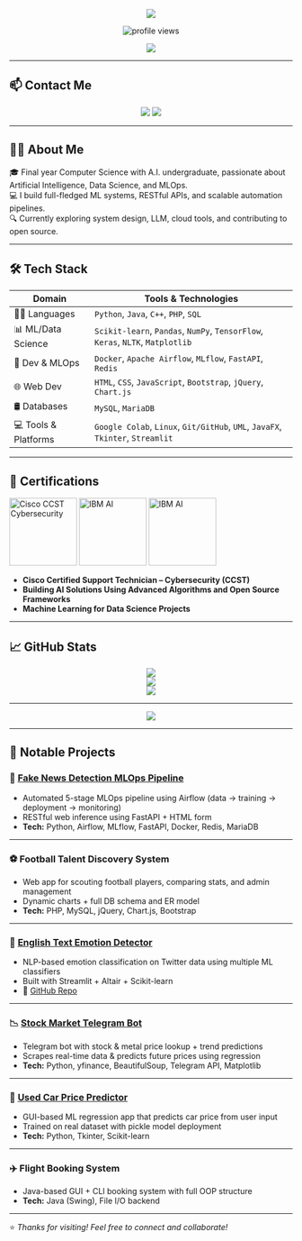 <!-- Header with Waving Banner -->
<p align="center">
  <img src="https://capsule-render.vercel.app/api?type=waving&color=gradient&height=160&section=header&text=Hi%20there!%20I'm%20Vedant%20Varma%20👋&fontSize=35&fontAlign=50&fontColor=ffffff" />
</p>
<p align="center">
  <img src="https://komarev.com/ghpvc/?username=YOUR_USERNAME&label=Profile%20views&color=0e75b6&style=flat" alt="profile views"/>
</p>
<!-- Typing Bio -->
<p align="center">
  <img src="https://readme-typing-svg.demolab.com?font=Fira+Code&duration=3000&pause=1000&center=true&vCenter=true&width=600&height=50&lines=Final+Year+CS+Student+Specializing+in+AI;AI+%26+ML+Engineer+%7C+MLOps+%7C+Data+Science;Software+Developer+%7C+Cloud+%7C+Docker+%7C+DevOps" />
</p>

---

## 📫 Contact Me

<p align="center">
  <a href="mailto:var.vedant@gamil.com"><img src="https://img.shields.io/badge/Gmail-D14836?style=for-the-badge&logo=gmail&logoColor=white" /></a>
  <a href="https://www.linkedin.com/in/vedant-varma-v8585/"><img src="https://img.shields.io/badge/LinkedIn-blue?style=for-the-badge&logo=linkedin" /></a>
</p>

---

## 🙋‍♂️ About Me

🎓 Final year Computer Science with A.I. undergraduate, passionate about Artificial Intelligence, Data Science, and MLOps.  
💻 I build full-fledged ML systems, RESTful APIs, and scalable automation pipelines.  
🔍 Currently exploring system design, LLM, cloud tools, and contributing to open source.

---

## 🛠 Tech Stack

| Domain               | Tools & Technologies                                                                 |
|----------------------|----------------------------------------------------------------------------------------|
| 👨‍💻 Languages         | `Python`, `Java`, `C++`, `PHP`, `SQL`                                                  |
| 📊 ML/Data Science    | `Scikit-learn`, `Pandas`, `NumPy`, `TensorFlow`, `Keras`, `NLTK`, `Matplotlib`         |
| 🚀 Dev & MLOps        | `Docker`, `Apache Airflow`, `MLflow`, `FastAPI`, `Redis`                               |
| 🌐 Web Dev            | `HTML`, `CSS`, `JavaScript`, `Bootstrap`, `jQuery`, `Chart.js`                         |
| 🛢️ Databases          | `MySQL`, `MariaDB`                                                                     |
| 💻 Tools & Platforms  | `Google Colab`, `Linux`, `Git/GitHub`, `UML`, `JavaFX`, `Tkinter`, `Streamlit`         |

---

## 📜 Certifications

<p align="left">
  <img src="https://images.credly.com/size/680x680/images/daf36702-99d0-4ebb-9788-ba7ac797cc8e/image.png" width="120" title="Cisco CCST Cybersecurity" />
  <img src="https://images.credly.com/size/680x680/images/6079f8a6-0f3b-4fe5-b1db-57460d1c9282/image.png" width="120" title="IBM AI" />
  <img src="https://images.credly.com/size/680x680/images/b4ba52cd-6e75-4362-89f0-5c3fb5eb6821/image.png" width="120" title="IBM AI" />
</p>

- **Cisco Certified Support Technician – Cybersecurity (CCST)**
- **Building AI Solutions Using Advanced Algorithms and Open Source Frameworks**
- **Machine Learning for Data Science Projects**
---
## 📈 GitHub Stats

<p align="center">
  <img src="https://github-readme-stats.vercel.app/api?username=ved85&show_icons=true&theme=tokyonight" />
  <br>
  <img src="https://github-readme-streak-stats.herokuapp.com?user=ved85&theme=tokyonight" />
  <br>
  <img src="https://github-readme-stats.vercel.app/api/top-langs/?username=ved85&layout=compact&theme=tokyonight" />
</p>

---

<p align="center">
  <img src="https://github-profile-trophy.vercel.app/?username=ved85&theme=dracula&row=1&column=7" />
</p>

---

## 🚀 Notable Projects

### 📰 [Fake News Detection MLOps Pipeline](https://v-news-classifier.onrender.com/)
- Automated 5-stage MLOps pipeline using Airflow (data → training → deployment → monitoring)
- RESTful web inference using FastAPI + HTML form
- **Tech:** Python, Airflow, MLflow, FastAPI, Docker, Redis, MariaDB

---

### ⚽ Football Talent Discovery System
- Web app for scouting football players, comparing stats, and admin management
- Dynamic charts + full DB schema and ER model
- **Tech:** PHP, MySQL, jQuery, Chart.js, Bootstrap

---

### 💬 [English Text Emotion Detector](https://v-text-emotion-detector.onrender.com/)
- NLP-based emotion classification on Twitter data using multiple ML classifiers
- Built with Streamlit + Altair + Scikit-learn
- 🔗 [GitHub Repo](https://github.com/ved85)

---

### 📉 [Stock Market Telegram Bot](https://t.me/VTbot0_bot)
- Telegram bot with stock & metal price lookup + trend predictions
- Scrapes real-time data & predicts future prices using regression
- **Tech:** Python, yfinance, BeautifulSoup, Telegram API, Matplotlib

---

### 🚗 [Used Car Price Predictor](https://github.com/ved85/Used-Car-Price-Predictor)
- GUI-based ML regression app that predicts car price from user input
- Trained on real dataset with pickle model deployment
- **Tech:** Python, Tkinter, Scikit-learn

---

### ✈️ Flight Booking System
- Java-based GUI + CLI booking system with full OOP structure
- **Tech:** Java (Swing), File I/O backend

---

⭐ *Thanks for visiting! Feel free to connect and collaborate!*

